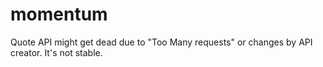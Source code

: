 # momentum
Quote API might get dead due to "Too Many requests" or changes by API creator. It's not stable.
